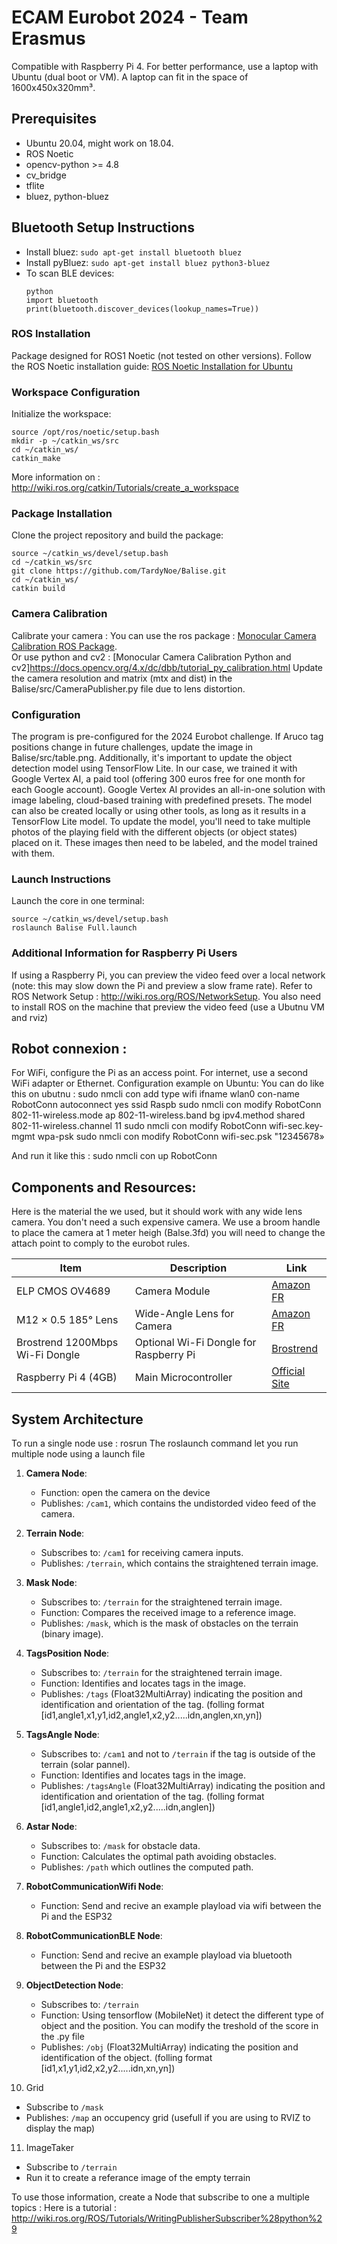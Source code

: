 # ECAM Eurobot 2024 - Team Erasmus

Compatible with Raspberry Pi 4. For better performance, use a laptop with Ubuntu (dual boot or VM). A laptop can fit in the space of 1600x450x320mm³.

## Prerequisites
* Ubuntu 20.04, might work on 18.04. 
* ROS Noetic
* opencv-python >= 4.8
* cv_bridge
* tflite
* bluez, python-bluez

## Bluetooth Setup Instructions
- Install bluez: `sudo apt-get install bluetooth bluez`
- Install pyBluez: `sudo apt-get install bluez python3-bluez`
- To scan BLE devices: 
  ```
  python
  import bluetooth
  print(bluetooth.discover_devices(lookup_names=True))
  ```


### ROS Installation
Package designed for ROS1 Noetic (not tested on other versions).
Follow the ROS Noetic installation guide: [ROS Noetic Installation for Ubuntu](http://wiki.ros.org/noetic/Installation/Ubuntu)  
### Workspace Configuration
Initialize the workspace:
```
source /opt/ros/noetic/setup.bash
mkdir -p ~/catkin_ws/src
cd ~/catkin_ws/
catkin_make
```
More information on : http://wiki.ros.org/catkin/Tutorials/create_a_workspace

### Package Installation
Clone the project repository and build the package:
```
source ~/catkin_ws/devel/setup.bash
cd ~/catkin_ws/src
git clone https://github.com/TardyNoe/Balise.git
cd ~/catkin_ws/
catkin build
```
### Camera Calibration
Calibrate your camera : You can use the ros package : [Monocular Camera Calibration ROS Package](http://wiki.ros.org/camera_calibration/Tutorials/MonocularCalibration).  
Or use python and cv2 : [Monocular Camera Calibration Python and cv2]https://docs.opencv.org/4.x/dc/dbb/tutorial_py_calibration.html
Update the camera resolution and matrix (mtx and dist) in the Balise/src/CameraPublisher.py file due to lens distortion.

### Configuration
The program is pre-configured for the 2024 Eurobot challenge.
If Aruco tag positions change in future challenges, update the image in Balise/src/table.png.
Additionally, it's important to update the object detection model using TensorFlow Lite. 
In our case, we trained it with Google Vertex AI, a paid tool (offering 300 euros free for one month for each Google account). Google Vertex AI provides an all-in-one solution with image labeling, cloud-based training with predefined presets. 
The model can also be created locally or using other tools, as long as it results in a TensorFlow Lite model. 
To update the model, you'll need to take multiple photos of the playing field with the different objects (or object states) placed on it. These images then need to be labeled, and the model trained with them.


### Launch Instructions
Launch the core in one terminal:
```
source ~/catkin_ws/devel/setup.bash
roslaunch Balise Full.launch
```

### Additional Information for Raspberry Pi Users
If using a Raspberry Pi, you can preview the video feed over a local network (note: this may slow down the Pi and preview a slow frame rate). 
Refer to ROS Network Setup : http://wiki.ros.org/ROS/NetworkSetup. You also need to install ROS on the machine that preview the video feed (use a Ubutnu VM and rviz)

## Robot connexion :
For WiFi, configure the Pi as an access point. For internet, use a second WiFi adapter or Ethernet.
Configuration example on Ubuntu:
You can do like this on ubutnu :
sudo nmcli con add type wifi ifname wlan0 con-name RobotConn autoconnect yes ssid Raspb
sudo nmcli con modify RobotConn 802-11-wireless.mode ap 802-11-wireless.band bg ipv4.method shared 802-11-wireless.channel 11
sudo nmcli con modify RobotConn wifi-sec.key-mgmt wpa-psk
sudo nmcli con modify RobotConn wifi-sec.psk "12345678»

And run it like this :
sudo nmcli con up RobotConn

## Components and Resources:

Here is the material the we used, but it should work with any wide lens camera. You don't need a such expensive camera. We use a broom handle to place the camera at 1 meter heigh (Balse.3fd) you will need to change the attach point to comply to the eurobot rules.

| Item                      | Description                           | Link                                                                                                             |
|---------------------------|---------------------------------------|------------------------------------------------------------------------------------------------------------------|
| ELP CMOS OV4689           | Camera Module                         | [Amazon FR](https://www.amazon.fr/gp/product/B07KMZ9GHZ/ref=ppx_yo_dt_b_search_asin_title?ie=UTF8&psc=1)         |
| M12 × 0.5 185° Lens       | Wide-Angle Lens for Camera            | [Amazon FR](https://www.amazon.fr/gp/product/B07MFYM133/ref=ppx_yo_dt_b_search_asin_title?ie=UTF8&psc=1)         |
| Brostrend 1200Mbps Wi-Fi Dongle | Optional Wi-Fi Dongle for Raspberry Pi | [Brostrend](https://www.brostrend.com/collections/france/products/brostrend-1200mbps-linux-usb-cle-wifi-adaptateurs-longue-portee) |
| Raspberry Pi 4 (4GB)      | Main Microcontroller                  | [Official Site](https://www.raspberrypi.org/products/raspberry-pi-4-model-b/)                                   |


## System Architecture
To run a single node use : rosrun <nodename>
The roslaunch command let you run multiple node using a launch file

1. **Camera Node**:
   - Function: open the camera on the device
   - Publishes: `/cam1`, which contains the undistorded video feed of the camera.

2. **Terrain Node**: 
   - Subscribes to: `/cam1` for receiving camera inputs.
   - Publishes: `/terrain`, which contains the straightened terrain image.

3. **Mask Node**: 
   - Subscribes to: `/terrain` for the straightened terrain image.
   - Function: Compares the received image to a reference image.
   - Publishes: `/mask`, which is the mask of obstacles on the terrain (binary image).

4. **TagsPosition Node**: 
   - Subscribes to: `/terrain` for the straightened terrain image.
   - Function: Identifies and locates tags in the image.
   - Publishes: `/tags` (Float32MultiArray) indicating the position and identification and orientation of the tag. (folling format [id1,angle1,x1,y1,id2,angle1,x2,y2.....idn,anglen,xn,yn])
     
5. **TagsAngle Node**: 
   - Subscribes to: `/cam1` and not to `/terrain` if the tag is outside of the terrain (solar pannel).
   - Function: Identifies and locates tags in the image.
   - Publishes: `/tagsAngle` (Float32MultiArray) indicating the position and identification and orientation of the tag. (folling format [id1,angle1,id2,angle1,x2,y2.....idn,anglen])

6. **Astar Node**: 
   - Subscribes to: `/mask` for obstacle data.
   - Function: Calculates the optimal path avoiding obstacles.
   - Publishes: `/path` which outlines the computed path.

7. **RobotCommunicationWifi Node**: 
   - Function: Send and recive an example playload via wifi between the Pi and the ESP32

8. **RobotCommunicationBLE Node**: 
   - Function: Send and recive an example playload via bluetooth between the Pi and the ESP32

9. **ObjectDetection Node**: 
   - Subscribes to: `/terrain`
   - Function: Using tensorflow (MobileNet) it detect the different type of object and the position. You can modify the treshold of the score in the .py file
   - Publishes: `/obj` (Float32MultiArray) indicating the position and identification of the object. (folling format [id1,x1,y1,id2,x2,y2.....idn,xn,yn])

10. Grid
  - Subscribe to `/mask`
  - Publishes: `/map` an occupency grid (usefull if you are using to RVIZ to display the map)

11. ImageTaker
  - Subscribe to `/terrain`
  - Run it to create a referance image of the empty terrain

To use those information, create a Node that subscribe to one a multiple topics : 
Here is a tutorial : http://wiki.ros.org/ROS/Tutorials/WritingPublisherSubscriber%28python%29

